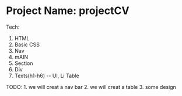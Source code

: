 # Project Name: projectCV
Tech: 
1. HTML
2. Basic CSS
3. Nav
4. mAIN
5. Section
6. Div
7. Texts(h1-h6)
--
Ul, Li
Table

TODO: 1. we will creat a nav bar
2. we will creat a table
3. some design


